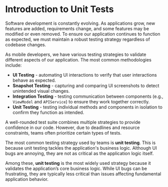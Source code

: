 # Introduction to Unit Tests
Software development is constantly evolving. As applications grow, new features are added, requirements change, and some features may be modified or even removed. To ensure our application continues to function as expected, we must maintain a robust testing strategy regardless of codebase changes.

As mobile developers, we have various testing strategies to validate different aspects of our application. The most common methodologies include:

- **UI Testing** - automating UI interactions to verify that user interactions behave as expected.
- **Snapshot Testing** - capturing and comparing UI screenshots to detect unintended visual changes.
- **Integration Testing** - testing communication between components (e.g., `ViewModel` and `APIService`) to ensure they work together correctly.
- **Unit Testing** - testing individual methods and components in isolation to confirm they function as intended.

A well-rounded test suite combines multiple strategies to provide confidence in our code. However, due to deadlines and resource constraints, teams often prioritize certain types of tests.

The most common testing strategy used by teams is **unit testing**. This is because unit testing tackles the application's business logic. Although UI bugs are annoying, they are not as critical as the application logic itself.

Among these, **unit testing** is the most widely used strategy because it validates the application’s core business logic. While UI bugs can be frustrating, they are typically less critical than issues affecting fundamental application behavior.
